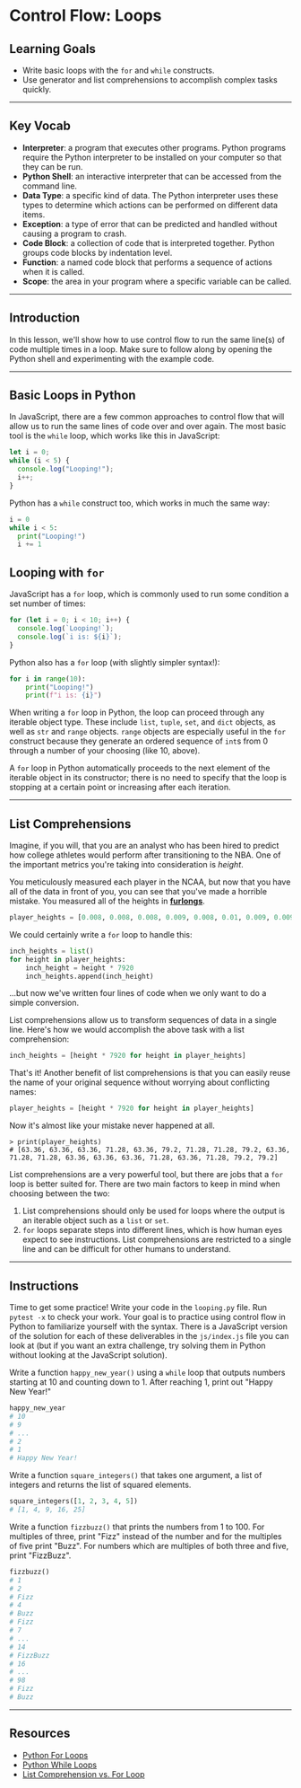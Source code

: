 # Control Flow: Loops

## Learning Goals

- Write basic loops with the `for` and `while` constructs.
- Use generator and list comprehensions to accomplish complex tasks quickly.

---

## Key Vocab

- **Interpreter**: a program that executes other programs. Python programs
  require the Python interpreter to be installed on your computer so that they
  can be run.
- **Python Shell**: an interactive interpreter that can be accessed from the
  command line.
- **Data Type**: a specific kind of data. The Python interpreter uses these
  types to determine which actions can be performed on different data items.
- **Exception**: a type of error that can be predicted and handled without
  causing a program to crash.
- **Code Block**: a collection of code that is interpreted together. Python
  groups code blocks by indentation level.
- **Function**: a named code block that performs a sequence of actions when it
  is called.
- **Scope**: the area in your program where a specific variable can be called.

---

## Introduction

In this lesson, we'll show how to use control flow to run the same line(s) of
code multiple times in a loop. Make sure to follow along by opening the Python shell
and experimenting with the example code.

---

## Basic Loops in Python

In JavaScript, there are a few common approaches to control flow that will
allow us to run the same lines of code over and over again. The most basic tool
is the `while` loop, which works like this in JavaScript:

```js
let i = 0;
while (i < 5) {
  console.log("Looping!");
  i++;
}
```

Python has a `while` construct too, which works in much the same way:

```py
i = 0
while i < 5:
  print("Looping!")
  i += 1
```

## Looping with `for`

JavaScript has a `for` loop, which is commonly used to run some condition a set
number of times:

```js
for (let i = 0; i < 10; i++) {
  console.log(`Looping!`);
  console.log(`i is: ${i}`);
}
```

Python also has a `for` loop (with slightly simpler syntax!):

```py
for i in range(10):
    print("Looping!")
    print(f"i is: {i}")
```

When writing a `for` loop in Python, the loop can proceed through any iterable
object type. These include `list`, `tuple`, `set`, and `dict` objects, as well
as `str` and `range` objects. `range` objects are especially useful in the
`for` construct because they generate an ordered sequence of `int`s from 0
through a number of your choosing (like 10, above).

A `for` loop in Python automatically proceeds to the next element of the
iterable object in its constructor; there is no need to specify that the loop
is stopping at a certain point or increasing after each iteration.

---

## List Comprehensions

Imagine, if you will, that you are an analyst who has been hired to predict
how college athletes would perform after transitioning to the NBA. One of the
important metrics you're taking into consideration is _height_.

You meticulously measured each player in the NCAA, but now that you have all of
the data in front of you, you can see that you've made a horrible mistake. You
measured all of the heights in [**furlongs**](https://www.britannica.com/science/furlong).

```py
player_heights = [0.008, 0.008, 0.008, 0.009, 0.008, 0.01, 0.009, 0.009, 0.01, 0.008, 0.009, 0.009, 0.008, 0.008, 0.008, 0.009, 0.008, 0.009, 0.01, 0.01]
```

We could certainly write a `for` loop to handle this:

```py
inch_heights = list()
for height in player_heights:
    inch_height = height * 7920
    inch_heights.append(inch_height)
```

...but now we've written four lines of code when we only want to do a simple
conversion.

List comprehensions allow us to transform sequences of data in a single line.
Here's how we would accomplish the above task with a list comprehension:

```py
inch_heights = [height * 7920 for height in player_heights]
```

That's it! Another benefit of list comprehensions is that you can easily reuse
the name of your original sequence without worrying about conflicting names:

```py
player_heights = [height * 7920 for height in player_heights]
```

Now it's almost like your mistake never happened at all.

```console
> print(player_heights)
# [63.36, 63.36, 63.36, 71.28, 63.36, 79.2, 71.28, 71.28, 79.2, 63.36, 71.28, 71.28, 63.36, 63.36, 63.36, 71.28, 63.36, 71.28, 79.2, 79.2]
```

List comprehensions are a very powerful tool, but there are jobs that a `for`
loop is better suited for. There are two main factors to keep in mind when
choosing between the two:

1. List comprehensions should only be used for loops where the output is an
   iterable object such as a `list` or `set`.
2. `for` loops separate steps into different lines, which is how human eyes
   expect to see instructions. List comprehensions are restricted to a single line
   and can be difficult for other humans to understand.

---

## Instructions

Time to get some practice! Write your code in the `looping.py` file. Run
`pytest -x` to check your work. Your goal is to practice using control flow in
Python to familiarize yourself with the syntax. There is a JavaScript version
of the solution for each of these deliverables in the `js/index.js` file you
can look at (but if you want an extra challenge, try solving them in Python
without looking at the JavaScript solution).

Write a function `happy_new_year()` using a `while` loop that outputs numbers
starting at 10 and counting down to 1. After reaching 1, print out "Happy New
Year!"

```py
happy_new_year
# 10
# 9
# ...
# 2
# 1
# Happy New Year!
```

Write a function `square_integers()` that takes one argument, a list of
integers and returns the list of squared elements.

```py
square_integers([1, 2, 3, 4, 5])
# [1, 4, 9, 16, 25]
```

Write a function `fizzbuzz()` that prints the numbers from 1 to 100. For
multiples of three, print "Fizz" instead of the number and for the multiples
of five print "Buzz". For numbers which are multiples of both three and five,
print "FizzBuzz".

```py
fizzbuzz()
# 1
# 2
# Fizz
# 4
# Buzz
# Fizz
# 7
# ...
# 14
# FizzBuzz
# 16
# ...
# 98
# Fizz
# Buzz
```

---

## Resources

- [Python For Loops](https://wiki.python.org/moin/ForLoop)
- [Python While Loops](https://wiki.python.org/moin/WhileLoop)
- [List Comprehension vs. For Loop](https://www.programiz.com/python-programming/list-comprehension)
